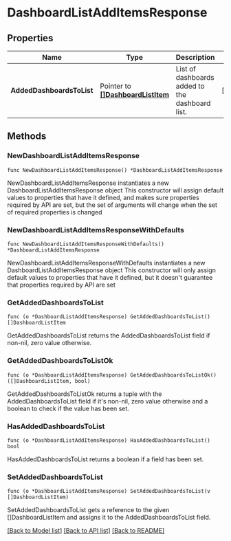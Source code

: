 # DashboardListAddItemsResponse

## Properties

Name | Type | Description | Notes
------------ | ------------- | ------------- | -------------
**AddedDashboardsToList** | Pointer to [**[]DashboardListItem**](DashboardListItem.md) | List of dashboards added to the dashboard list. | [optional] 

## Methods

### NewDashboardListAddItemsResponse

`func NewDashboardListAddItemsResponse() *DashboardListAddItemsResponse`

NewDashboardListAddItemsResponse instantiates a new DashboardListAddItemsResponse object
This constructor will assign default values to properties that have it defined,
and makes sure properties required by API are set, but the set of arguments
will change when the set of required properties is changed

### NewDashboardListAddItemsResponseWithDefaults

`func NewDashboardListAddItemsResponseWithDefaults() *DashboardListAddItemsResponse`

NewDashboardListAddItemsResponseWithDefaults instantiates a new DashboardListAddItemsResponse object
This constructor will only assign default values to properties that have it defined,
but it doesn't guarantee that properties required by API are set

### GetAddedDashboardsToList

`func (o *DashboardListAddItemsResponse) GetAddedDashboardsToList() []DashboardListItem`

GetAddedDashboardsToList returns the AddedDashboardsToList field if non-nil, zero value otherwise.

### GetAddedDashboardsToListOk

`func (o *DashboardListAddItemsResponse) GetAddedDashboardsToListOk() ([]DashboardListItem, bool)`

GetAddedDashboardsToListOk returns a tuple with the AddedDashboardsToList field if it's non-nil, zero value otherwise
and a boolean to check if the value has been set.

### HasAddedDashboardsToList

`func (o *DashboardListAddItemsResponse) HasAddedDashboardsToList() bool`

HasAddedDashboardsToList returns a boolean if a field has been set.

### SetAddedDashboardsToList

`func (o *DashboardListAddItemsResponse) SetAddedDashboardsToList(v []DashboardListItem)`

SetAddedDashboardsToList gets a reference to the given []DashboardListItem and assigns it to the AddedDashboardsToList field.


[[Back to Model list]](../README.md#documentation-for-models) [[Back to API list]](../README.md#documentation-for-api-endpoints) [[Back to README]](../README.md)


